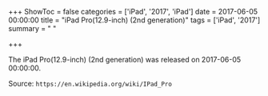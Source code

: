 +++
ShowToc = false
categories = ['iPad', '2017', 'iPad']
date = 2017-06-05 00:00:00
title = "iPad Pro(12.9-inch) (2nd generation)"
tags = ['iPad', '2017']
summary = " "

+++

The iPad Pro(12.9-inch) (2nd generation) was released on 2017-06-05 00:00:00.

Source: `https://en.wikipedia.org/wiki/IPad_Pro`
